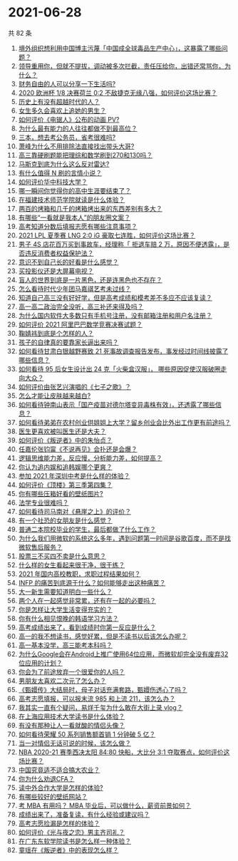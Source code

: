 # 2021-06-28

共 82 条

<!-- BEGIN -->
<!-- 最后更新时间 Mon Jun 28 2021 08:13:34 GMT+0800 (China Standard Time) -->

1. [境外组织想利用中国博主污蔑「中国成全球毒品生产中心」，这暴露了哪些问题？](https://www.zhihu.com/question/467242610)
2. [领导重用你，但就不提拔，调动被多次拦截，责任压给你，出错还常骂你，为什么？](https://www.zhihu.com/question/371428511)
3. [财务自由的人可以分享一下生活吗?](https://www.zhihu.com/question/452616303)
4. [2020 欧洲杯 1/8 决赛荷兰 0:2
   不敌捷克无缘八强，如何评价这场比赛？](https://www.zhihu.com/question/468318968)
5. [历史上有没有超越时代的人？](https://www.zhihu.com/question/25538697)
6. [女生多久会喜欢上追她的男生？](https://www.zhihu.com/question/318419047)
7. [如何评价《电锯人》公布的动画 PV?](https://www.zhihu.com/question/468160283)
8. [为什么最有能力的人往往都做不到最高位？](https://www.zhihu.com/question/268848307)
9. [三本，想去考公务员，省考很难吗?](https://www.zhihu.com/question/332487091)
10. [萧峰为什么不用排除法直接找出带头大哥?](https://www.zhihu.com/question/465793725)
11. [高三靠硬刷题能把理综和数学刷到270和130吗？](https://www.zhihu.com/question/36834794)
12. [马斯克到底为什么这么反对雷达?](https://www.zhihu.com/question/462569638)
13. [有什么值得 N 刷的言情小说？](https://www.zhihu.com/question/446606462)
14. [如何评价华中科技大学？](https://www.zhihu.com/question/28558672)
15. [哪一瞬间你觉得你的高中生涯要结束了？](https://www.zhihu.com/question/64830840)
16. [在福建技术师范学院就读是什么体验？](https://www.zhihu.com/question/401637435)
17. [两百的烤箱和几千的烤箱烤出来的东西差别有多大？](https://www.zhihu.com/question/30461311)
18. [有哪些“一看就是我本人”的朋友圈文案？](https://www.zhihu.com/question/463286469)
19. [高考知道分数后填报志愿有哪些注意事项？](https://www.zhihu.com/question/31602615)
20. [2021 LPL 夏季赛 LNG 2:0 iG
    豪取七连胜，如何评价这场比赛？](https://www.zhihu.com/question/468185851)
21. [男子 4S 店花百万买到事故车，经理称「 拒退车赔 2
    万，原因不便透露」，是否违反消费者权益保护法？](https://www.zhihu.com/question/467888396)
22. [意识不到自己长的好看是什么感觉？](https://www.zhihu.com/question/461571422)
23. [买投影仪还是大屏幕电视？](https://www.zhihu.com/question/22925179)
24. [盲人的世界到底是一片黑色，还是连黑色也不存在？](https://www.zhihu.com/question/48476818)
25. [怎么看待时代少年团马嘉祺艺考未过线？](https://www.zhihu.com/question/467985728)
26. [知道自己高三没有好好学，但是高考成绩和模考差不多应不应该复读？](https://www.zhihu.com/question/467132094)
27. [高一高二政治完全没听，高三补还来得及吗？](https://www.zhihu.com/question/467636227)
28. [为什么国内软件大多数只有手机号注册，没有邮箱注册和用户名注册？](https://www.zhihu.com/question/331360215)
29. [如何评价 2021 阿里巴巴数学竞赛决赛试题？](https://www.zhihu.com/question/467903915)
30. [鞠婧祎到底是个怎样的人？](https://www.zhihu.com/question/451531217)
31. [孩子的自律真的要靠家长逼出来吗？](https://www.zhihu.com/question/436192830)
32. [如何看待甘肃白银越野赛致 21
    死事故调查报告发布，事发经过时间线披露了哪些信息？](https://www.zhihu.com/question/467819232)
33. [如何看待 95 后女生设计出 24 克「火柴盒汉服」，
    哪些原因促使汉服破圈走向大众？](https://www.zhihu.com/question/467576874)
34. [如何评价由张艺兴演唱的《七子之歌》？](https://www.zhihu.com/question/468080201)
35. [怎么才能让皮肤越来越白?](https://www.zhihu.com/question/458127901)
36. [如何看待钟南山表示「国产疫苗对德尔塔变异毒株有效」，还透露了哪些信息？](https://www.zhihu.com/question/467727614)
37. [如何看待弟弟在农村创业供姐姐上大学？留乡创业会比外出工作更有前途吗？](https://www.zhihu.com/question/467948955)
38. [医生更喜欢被叫医生还是大夫？](https://www.zhihu.com/question/392695588)
39. [如何评价《叛逆者》中的朱怡贞？](https://www.zhihu.com/question/464194950)
40. [任嘉伦张钧甯《不说再见》会扑还是会爆？](https://www.zhihu.com/question/465852395)
41. [逻辑思维能力差，反应慢，分析能力差，如何提高？](https://www.zhihu.com/question/20119939)
42. [你认为追内娱和追韩娱哪个更爽？](https://www.zhihu.com/question/467521263)
43. [参加 2021 年深圳中考是什么样的体验？](https://www.zhihu.com/question/413732438)
44. [如何评价《顶楼》第三季第四集？](https://www.zhihu.com/question/467430940)
45. [你有哪些压箱好看的壁纸图片?](https://www.zhihu.com/question/452324718)
46. [法学专业很难吗？](https://www.zhihu.com/question/312320326)
47. [如何看待司马南对《悬崖之上》的评价？](https://www.zhihu.com/question/462226337)
48. [有一个社恐的女朋友是什么感觉？](https://www.zhihu.com/question/323962570)
49. [普通二本院校毕业的学生，最后都做了什么工作？](https://www.zhihu.com/question/267563742)
50. [为什么我们用微软的系统这么多年，遇到问题第一时间是谷歌百度，而不是找微软售后服务？](https://www.zhihu.com/question/463391853)
51. [股票三不买四不卖是什么意思？](https://www.zhihu.com/question/453247969)
52. [什么样的女生看起来很干净，很干练？](https://www.zhihu.com/question/23796174)
53. [2021 年国内高校教职，求职过程结果如何？](https://www.zhihu.com/question/422467775)
54. [INFP 的痛苦到底源于什么？如何能够走出这种痛苦？](https://www.zhihu.com/question/464694241)
55. [大一新生需要知道明白一些什么？](https://www.zhihu.com/question/464836526)
56. [两个人在一起感觉非常累，还有在一起的必要吗？](https://www.zhihu.com/question/462421326)
57. [你是怎样让大学生活变得充实的？](https://www.zhihu.com/question/458754159)
58. [你有什么相见恨晚的韩语学习方法？](https://www.zhihu.com/question/32217419)
59. [高考成绩出来了，看到成绩时你第一反应是什么？](https://www.zhihu.com/question/282112238)
60. [高一的我不想读书，感觉好累，但是不读书以后该怎么办呢？](https://www.zhihu.com/question/462952243)
61. [高一基本没学，高三能考本科吗？](https://www.zhihu.com/question/465880433)
62. [为什么Google会在Android上推广使用64位应用，而微软却完全没有废弃32位应用的计划？](https://www.zhihu.com/question/461368950)
63. [你会为了前途放弃一个很爱你的人吗？](https://www.zhihu.com/question/465840049)
64. [男朋友太喜欢二次元了怎么办？](https://www.zhihu.com/question/402086093)
65. [《甄嬛传》大结局时，母子对话充满套路，甄嬛伤透心了吗？](https://www.zhihu.com/question/404317643)
66. [高考志愿填报，可以报末流 985 和上流 211，该怎么办？](https://www.zhihu.com/question/466861114)
67. [我其实一直有个疑问，易烊千玺为什么敢在大街上录 vlog？](https://www.zhihu.com/question/464875636)
68. [在上海应用技术大学读书是什么体验？](https://www.zhihu.com/question/62082173)
69. [有没有那种让人一看就酸的情侣头像？](https://www.zhihu.com/question/432753689)
70. [如何看待荣耀 50 系列销售额首销 1 分钟破 5 亿？](https://www.zhihu.com/question/467418330)
71. [当一对情侣无话可说的时候，该怎么做？](https://www.zhihu.com/question/280272233)
72. [NBA 2020-21 赛季西决太阳 84:80 快船，大比分 3:1
    夺取赛点，如何评价这场比赛？](https://www.zhihu.com/question/468067856)
73. [中国究竟适不适合搞大农业？](https://www.zhihu.com/question/323105287)
74. [你为什么劝退CFA？](https://www.zhihu.com/question/452285810)
75. [读中外合作大学是怎样的体验?](https://www.zhihu.com/question/370794883)
76. [有哪些较好的壁纸网站？](https://www.zhihu.com/question/32762402)
77. [考 MBA 有用吗？ MBA 毕业后，可以做什么，薪资前景如何？](https://www.zhihu.com/question/424963203)
78. [成绩出来了，准备复读，有什么经验或建议吗？](https://www.zhihu.com/question/466920064)
79. [高考志愿捡漏是怎样的体验？](https://www.zhihu.com/question/59549503)
80. [如何评价《光与夜之恋》男主齐司礼？](https://www.zhihu.com/question/466812216)
81. [在广东东软学院读书是怎么样一种体验？](https://www.zhihu.com/question/36540493)
82. [童瑶在《叛逆者》中的表现怎么样？](https://www.zhihu.com/question/463850620)

<!-- END -->

